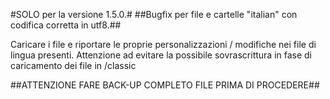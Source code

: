 #SOLO per la versione 1.5.0.#
##Bugfix per file e cartelle "italian" con codifica corretta in utf8.##

Caricare i file e riportare le proprie personalizzazioni / modifiche nei file di lingua presenti.
Attenzione ad evitare la possibile sovrascrittura in fase di caricamento dei file in /classic

##ATTENZIONE FARE BACK-UP COMPLETO FILE PRIMA DI PROCEDERE##

